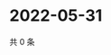 # 2022-05-31

共 0 条

<!-- BEGIN WEIBO -->
<!-- 最后更新时间 Tue May 31 2022 12:32:21 GMT+0800 (China Standard Time) -->

<!-- END WEIBO -->
